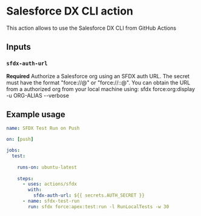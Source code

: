 # Salesforce DX CLI action

This action allows to use the Salesforce DX CLI from GitHub Actions

## Inputs

### `sfdx-auth-url`

**Required** Authorize a Salesforce org using an SFDX auth URL. 
The secret must have the format "force://<refreshToken>@<instanceUrl>" or "force://<clientId>:<clientSecret>:<refreshToken>@<instanceUrl>".
You can obtain the URL from a authorized org from your local machine using: sfdx force:org:display -u ORG-ALIAS --verbose

## Example usage

```yaml
name: SFDX Test Run on Push

on: [push]

jobs:
  test:
  
    runs-on: ubuntu-latest
    
    steps:
      - uses: actions/sfdx
        with:
          sfdx-auth-url: ${{ secrets.AUTH_SECRET }}
      - name: sfdx-test-run
        run: sfdx force:apex:test:run -l RunLocalTests -w 30
```
